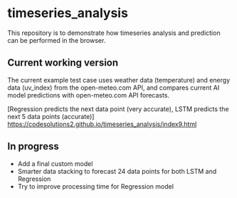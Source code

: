 # timeseries_analysis

This repository is to demonstrate how timeseries analysis and prediction can be performed in the browser.

## Current working version
The current example test case uses weather data (temperature) and energy data (uv_index) from the open-meteo.com API, and compares current AI model predictions with open-meteo.com API forecasts.

[Regression predicts the next data point (very accurate), LSTM predicts the next 5 data points (accurate)] https://codesolutions2.github.io/timeseries_analysis/index9.html


## In progress
- Add a final custom model 
- Smarter data stacking to forecast 24 data points for both LSTM and Regression
- Try to improve processing time for Regression model
